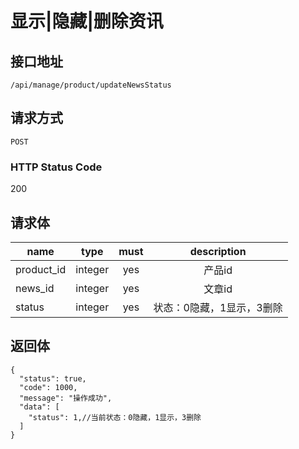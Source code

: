 # 显示|隐藏|删除资讯

## 接口地址

`/api/manage/product/updateNewsStatus`

## 请求方式

`POST`

### HTTP Status Code

200

## 请求体

| name     | type     | must     | description |
|----------|:--------:|:--------:|:--------:|
| product_id   | integer   | yes     | 产品id |
| news_id   | integer   | yes     | 文章id |
| status   | integer   | yes     | 状态：0隐藏，1显示，3删除 |



## 返回体

```json5
{
  "status": true,
  "code": 1000,
  "message": "操作成功",
  "data": [
    "status": 1,//当前状态：0隐藏，1显示，3删除
  ]
}
``` 
